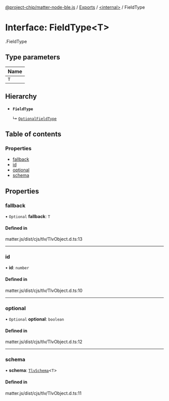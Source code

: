 [@project-chip/matter-node-ble.js](../README.md) / [Exports](../modules.md) / [<internal\>](../modules/internal_.md) / FieldType

# Interface: FieldType<T\>

[<internal>](../modules/internal_.md).FieldType

## Type parameters

| Name |
| :------ |
| `T` |

## Hierarchy

- **`FieldType`**

  ↳ [`OptionalFieldType`](internal_.OptionalFieldType.md)

## Table of contents

### Properties

- [fallback](internal_.FieldType.md#fallback)
- [id](internal_.FieldType.md#id)
- [optional](internal_.FieldType.md#optional)
- [schema](internal_.FieldType.md#schema)

## Properties

### fallback

• `Optional` **fallback**: `T`

#### Defined in

matter.js/dist/cjs/tlv/TlvObject.d.ts:13

___

### id

• **id**: `number`

#### Defined in

matter.js/dist/cjs/tlv/TlvObject.d.ts:10

___

### optional

• `Optional` **optional**: `boolean`

#### Defined in

matter.js/dist/cjs/tlv/TlvObject.d.ts:12

___

### schema

• **schema**: [`TlvSchema`](../classes/internal_.TlvSchema.md)<`T`\>

#### Defined in

matter.js/dist/cjs/tlv/TlvObject.d.ts:11
